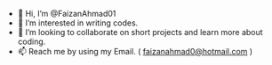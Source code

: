 - 👋 Hi, I’m @FaizanAhmad01
- 👀 I’m interested in writing codes.
- 💞️ I’m looking to collaborate on short projects and learn more about coding.
- 📫 Reach me by using my Email. ( faizanahmad0@hotmail.com )

<!---
FaizanAhmad01/FaizanAhmad01 is a ✨ special ✨ repository because its `README.md` (this file) appears on your GitHub profile.
You can click the Preview link to take a look at your changes.
--->
